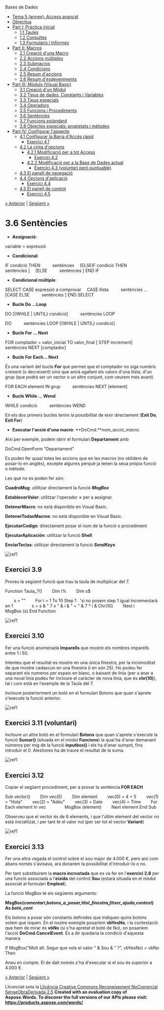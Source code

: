 Bases de Dades

- [Tema 5 (annex): Access avançat](index.md)
- [Objectius](objectius.md)
- [Part I: Pràctica inicial](part_i_prctica_inicial.md) 
  - [1.1 Taules](11_taules.md)
  - [1.2 Consultes](12_consultes.md)
  - [1.3 Formularis i Informes](13_formularis_i_informes.md)
- [Part II: Macros](part_ii_macros.md) 
  - [2.1 Creació d'una Macro](21_creaci_duna_macro.md)
  - [2.2 Accions múltiples](22_accions_mltiples.md)
  - [2.3 Submacros](23_submacros.md)
  - [2.4 Condicions](24_condicions.md)
  - [2.5 Resum d'accions](25_resum_daccions.md)
  - [2.6 Resum d'esdeveniments](26_resum_desdeveniments.md)
- [Part III: Mòduls (Visual Basic)](part_iii_mduls_visual_basic.md) 
  - [3.1 Creació d'un Mòdul](31_creaci_dun_mdul.md)
  - [3.2 Tipus de dades, Constants i Variables](32_tipus_de_dades_constants_i_variables.md)
  - [3.3 Tipus especials](33_tipus_especials.md)
  - [3.4 Operadors](34_operadors.md)
  - [3.5 Funcions i Procediments](35_funcions_i_procediments.md)
  - [3.6 Sentències](36_sentncies.md)
  - [3.7 Funcions estàndard](37_funcions_estndard.md)
  - [3.8 Objectes especials: propietats i mètodes](38_objectes_especials_propietats_i_mtodes.md)
- [Part IV: Configurar l'aspecte](part_iv_configurar_laspecte.md) 
  - [4.1 Configurar la Barra d'Accés ràpid](41_configurar_la_barra_daccs_rpid.md) 
    - [Exercici 4.1](exercici_41.md)
  - [4.2 La cinta d'opcions](42_la_cinta_dopcions.md) 
    - [4.2.1 Modificació per a tot Access](421_modificaci_per_a_tot_access.md) 
      - [Exercici 4.2](exercici_42.md)
    - [4.2.2 Modificació per a la Base de Dades actual](422_modificaci_per_a_la_base_de_dades_actual.md) 
      - [Exercici 4.3 (voluntari però puntuable)](exercici_43_voluntari_per_puntuable.md)
  - [4.3 El panell de navegació](43_el_panell_de_navegaci.md)
  - [4.4 Opcions d'aplicació](44_opcions_daplicaci.md) 
    - [Exercici 4.4](exercici_44.md)
  - [4.5 El panell de control](45_el_panell_de_control.md) 
    - [Exercici 4.5](exercici_45.md)

[« Anterior](35_funcions_i_procediments.md) | [Següent »](37_funcions_estndard.md)
# <a name="main"></a>**3.6 Sentències**
- **Assignació**:

variable = expressió 

- **Condicional**:

IF condició THEN
`     `sentències
`  `[ELSEIF condició THEN
`     `sentències ]
`  `[ELSE
`     `sentències ]
END IF 

- **Condicional múltiple**:

SELECT CASE expressió a comprovar 
`  `CASE llista
`     `sentències
...
`  `[CASE ELSE
`     `sentències ]
END SELECT 

- **Bucle Do ...Loop**

DO [{WHILE | UNTIL} condició]
`     `sentències
LOOP 

DO 
`     `sentències
LOOP [{WHILE | UNTIL} condició] 

- **Bucle For ... Next** 

FOR comptador = valor\_inicial TO valor\_final [ STEP increment]
`     `sentències
NEXT [comptador] 



- **Bucle For Each... Next** 

És una variant del bucle ***For*** que permet que el comptador no siga numèric creixent (o decreixent) sinó que anirà agafant els valors d'una llista, d'un grup (que podrà ser un vector o un altre conjunt, com veurem més avant) 

FOR EACH element IN grup
`     `sentències
NEXT [element] 

- **Bucle While ... Wend**

WHILE condició
`     `sentències
WEND 

En els dos primers bucles tenim la possibilitat de eixir directament (**Exit Do**, **Exit For**) 

- **Executar l'acció d'una macro**: **DoCmd.***nom\_acció\_macro*.

Així per exemple, podem obrir el formulari **Departament** amb 

DoCmd.OpenForm "Departament" 

Es poden fer quasi totes les accions que en les macros (no oblidem de posar-lo en anglès), excepte algunes perquè ja tenen la seua pròpia funció o mètode. 

Les que no es poden fer són: 

**CuadroMsg**: utilitzar directament la funció ***MsgBox***

**EstablecerValor**: utilitzar l'operador **=** per a assignar. 

**DetenerMacro**: no està disponible en Visual Basic. 

**DetenerTodasMacros**: no està disponible en Visual Basic. 

**EjecutarCodigo**: directament posar el nom de la funció o procediment 

**EjecutarAplicación**: utilitzar la funció **Shell**

**EnviarTeclas**: utilitzar directament la funció ***SendKeys***



![ref1]
## **Exercici 3.9**
Proveu la següent funció que trau la taula de multiplicar del 7.  

Function Taula\_7()
`    `Dim i%
`    `Dim s$

`    `s = ""
`    `For i = 1 To 10 Step 1   'si no posem step 1 igual incrementarà en 1
`        `s = s & " 7 x " & i & " = " & 7 \* i & Chr(10)
`    `Next i
`    `MsgBox (s)
End Function 

![ref1]
## **Exercici 3.10**
Fer una funció anomenada **Imparells** que mostre els nombres imparells entre 1 i 50.

Intenteu que el resultat es mostre en una única finestra, per la incomoditat de que mostre cadascun en una finestra (i en són 25). Ho podeu fer separant els numeros per espais en blanc, o baixant de línia (per a anar a una noval línia podeu fer incloure el caràcter de nova línia, que és **chr(10)**), tal i com està en l'exemple de la Taula del 7.

Incloure posteriorment un botó en el formulari Botons que quan s'aprete s'execute la funció anterior.

![ref1]
## **Exercici 3.11 (voluntari)**
Incloure un altre botó en el formulari **Botons** que quan s'aprete s'execute la funció **Sumar()** (situada en el mòdul **Funcions**) la qual ha d'anar demanant números per mig de la funció **inputbox()** i els ha d'anar sumant, fins introduir el 0. Aleshores ha de traure el resultat de la suma.

![ref1]
## **Exercici 3.12**
Copiar el següent procediment, per a provar la sentència **FOR EACH**

Sub vector()
`    `Dim vec(5)
`    `Dim element
`    `vec(0) = 4 + 5
`    `vec(1) = "Hola"
`    `vec(2) = "Adéu"
`    `vec(3) = Date
`    `vec(4) = Time
`    `For Each element In vec
`        `MsgBox (element)
`    `Next element
End Sub 

Observeu que el vector és de 6 elements, i que l'últim element del vector no està inicialitzat, i per tant té el valor nul (per ser tot el vector **Variant**) 

![ref1]
## **Exercici 3.13**
Fer una altra vegada el control sobre el sou major de 4.000 €, però així com abans només s'avisava, ara donarem la possibilitat d'introduir-lo o no.

Per tant substituirem la **macro incrustada** que es va fer en l'**exercici 2.8** per una funció associada a l'**eixida** del control **Sou** (estarà situada en el mòdul associat al formulari **Empleat**).

La funció MsgBox té els següents arguments:

**MsgBox(*comentari,botons\_a\_posar,títol\_finestra,fitxer\_ajuda,context*) As *botó\_cont***

Els botons a posar són constants definides que indiquen quins botons volem que isquen. En el nostre exemple posaríem **vbYesNo**, i la contestació que hem de mirar és **vbNo** (si s'ha apretat el botó de No), on posaríem l'acció **DoCmd.CancelEvent**. És a dir quedaria la condició d'aquesta manera

If MsgBox("Molt alt. Segur que vols el valor " & Sou & " ?", vbYesNo) = vbNo Then

Aneu en compte. El de dalt només s'ha d'executar si el sou és superior a 4.000 €.

[« Anterior](35_funcions_i_procediments.md) | [Següent »](37_funcions_estndard.md)

Llicenciat sota la [Llicència Creative Commons Reconeixement NoComercial SenseObraDerivada 2.5](http://creativecommons.org/licenses/by-nc-nd/2.5/)
**Created with an evaluation copy of Aspose.Words. To discover the full versions of our APIs please visit: https://products.aspose.com/words/**

[ref1]: 36_sentncies.002.png
